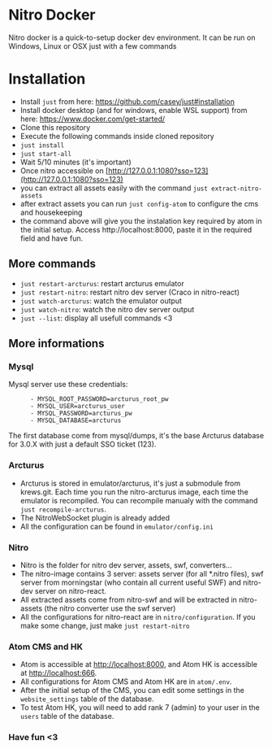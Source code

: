 # Nitro Docker
Nitro docker is a quick-to-setup docker dev environment. It can be run on Windows, Linux or OSX just with a few commands

# Installation
- Install ``just`` from here: https://github.com/casey/just#installation
- Install docker desktop (and for windows, enable WSL support) from here: https://www.docker.com/get-started/
- Clone this repository
- Execute the following commands inside cloned repository
- `just install`
- `just start-all`
- Wait 5/10 minutes (it's important)
- Once nitro accessible on [http://127.0.0.1:1080?sso=123](http://127.0.0.1:1080?sso=123)
- you can extract all assets easily with the command `just extract-nitro-assets`
- after extract assets you can run `just config-atom` to configure the cms and housekeeping
- the command above will give you the instalation key required by atom in the initial setup. Access http://localhost:8000, paste it in the required field and have fun.

## More commands
- `just restart-arcturus`: restart arcturus emulator
- `just restart-nitro`: restart nitro dev server (Craco in nitro-react)
- `just watch-arcturus`: watch the emulator output
- `just watch-nitro`: watch the nitro dev server output
- `just --list`: display all usefull commands <3

## More informations
### Mysql
Mysql server use these credentials:
```
      - MYSQL_ROOT_PASSWORD=arcturus_root_pw
      - MYSQL_USER=arcturus_user
      - MYSQL_PASSWORD=arcturus_pw
      - MYSQL_DATABASE=arcturus
```
The first database come from mysql/dumps, it's the base Arcturus database for 3.0.X with just a default SSO ticket (123).

### Arcturus
- Arcturus is stored in emulator/arcturus, it's just a submodule from krews.git. Each time you run the nitro-arcturus image, each time the emulator is recompiled. You can recompile manualy with the command `just recompile-arcturus`.
- The NitroWebSocket plugin is already added
- All the configuration can be found in `emulator/config.ini`

### Nitro
- Nitro is the folder for nitro dev server, assets, swf, converters...
- The nitro-image contains 3 server: assets server (for all *.nitro files), swf server from morningstar (who contain all current useful SWF) and nitro-dev server on nitro-react.
- All extracted assets come from nitro-swf and will be extracted in nitro-assets (the nitro converter use the swf server)
- All the configurations for nitro-react are in `nitro/configuration`. If you make some change, just make `just restart-nitro`

### Atom CMS and HK

-   Atom is accessible at [http://localhost:8000](http://localhost:8000/), and Atom HK is accessible at [http://localhost:666](http://localhost:666/).
-   All configurations for Atom CMS and Atom HK are in `atom/.env`.
-   After the initial setup of the CMS, you can edit some settings in the `website_settings` table of the database.
-   To test Atom HK, you will need to add rank 7 (admin) to your user in the `users` table of the database.

### Have fun <3
